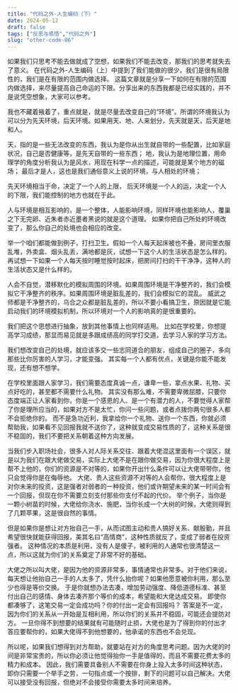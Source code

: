 ```yaml
---
title: "代码之外-人生编码（下）"
date: 2024-05-12
draft: false
tags: ["反思与感悟","代码之外"]
slug: "other-code-06"
---
```


如果我们只思考不能去做就成了空想，如果我们不能去改变，那我们的思考就失去了意义。
在代码之外-人生编码（上）中提到了我们能做的很少，我们是很有局限性的，我们是在有限的范围内做选择。
这篇文章就是分享一下如何在有限的范围内做选择，来尽量提高自己命运的下限。分享出来的东西我都是已经实践的，并不是说凭空想象，大家可以参考。

我也不藏着掖着了，重点就是，就是尽量去改变自己的“环境”。所谓的环境我认为可以分为先天环境，后天环境。如果用天、地、人来划分，先天就是天，后天是地和人。

天，指的是一些无法改变的东西，我认为是你从出生就自带的一些配置，比如家庭状况，自己是否健康等，是先天自带的一些东西；
地，我认为是地理位置，用命理学的角度分析我认为是风水，用现在科学一点的描述，可能就是某个地方的磁场；
最后才是人，这也是我们通俗意义上说的环境，与人相处的环境；

先天环境相当于命，决定了一个人的上限， 后天环境是一个人的运，决定一个人的下限，我们能控制的地方也就在于此。

人与环境是相互影响的，是一个整体，人能影响环境，同样环境也能影响人，覆巢之下无完卵、近朱者赤近墨者黑说的就是这个道理。
如果你把自己所处的环境改变了，那么你自己的处境也会相应的改变。

举一个咱们都能做到例子，打扫卫生。假如一个人每天起床被也不叠，房间里衣服乱堆，外卖盒、烟头乱丢，满地都是灰，试想一下这个人的生活状态是怎么样的。
再试想一下如果一个人每天按时睡觉按时起床，把房间打扫的干干净净，这种人的生活状态又是什么样的。

人会不自觉，潜移默化的模拟周围的环境。如果周围环境是干净整齐的，我们会模拟它干净整齐的秩序。如果周围环境是脏乱差的，我们会模拟它的混乱。
威武之师都是干净整齐的，乌合之众都是脏乱差的，所以不要小看搞卫生，原因就是它能启动我们的环境模拟机制，所以环境对一个人的影响真的是很重要的。

我们把这个思想进行抽象，放到其他事情上也同样适用。
比如在学校里，你想提高学习成绩，那显而易见就是多跟成绩高的同学打交道，去学习人家的学习方法。

我们想改变自己的处境，就应该多交一些志同道合的朋友，组成自己的圈子，多向那些比你厉害的人学习，才能变强。
其实每一个人都有优点，关键是你能不能发现，还有想不想学。

在学校里面跟人家学习，我们需要态度真诚一点，谦卑一些，拿点水果、礼物、买点好吃的，甚至都不需要什么礼物。
其实没有那么难，不需要卑微屈膝，只要你态度端正让人家看到你，你是一个感恩的人、是一个有潜力的人，不要觉得人家帮了你是理所应当的，如果对方不是太忙，你问一些问题，或者点拨你两句很多人都不会拒绝你的。
而不是急功近利，我拿给你一个礼物、送你一个东西，你就必须帮助我，如果看不见回报我就不送你了，这种就变成交易性质的了，这种关系是很不稳固的，我们不要把关系朝着这种方向发展。

当我们步入职场社会，很多人对人际关系交往、跟着大佬混这里面有一个误区，就是以为我们在跟大佬做交易，实际上大佬不是在跟你做交易，因为你很大程度上是帮不上他的，你们的资源是不对等的，如果你开出什么条件可以让大佬带带你，他只会觉得你是在侮辱他。
大佬、贵人这些资源不对等的人会帮你，很大程度上是对你未来的投资，这是强者对弱者的一种投资，他们或许期望未来的某一时间会有一个回报，但现在你不需要立刻支付那些你支付不起的代价。
举个例子，当你是一颗小树苗的时候，大佬给你浇水、施肥，当你长成一个大树的时候，大佬则得到了几颗苹果，这是很自然的事情。

但是如果你是想让对方抬自己一手，从而试图主动和贵人搞好关系、献殷勤，并且希望很快就能获得回报，美其名曰“高情商”，这种性质就反了，变成了弱者在投资强者。
这种情况的本质是利用，没有人是傻子，被利用的人通常也很清楚这一点，所以这就为你们的关系奠定了非常不好的基础。

大佬之所以叫大佬，是因为他的资源非常多，事情通常也非常多。对于他们来说，每天想让他抬自己一手的人太多了，凭什么抬你呢？如果他愿意被你利用，那么至少也得是等价交换。
于是你就想办法去凑，增加劳动强度、降低道德标准、甚至付出自己的感情、身体去凑齐那个等价的成本，希望能和大佬达成交易。
即使你都凑够了，这笔交易一定会成功吗？你的付出一定会有回报吗？
答案是不一定，因为你们的关系从一开始是互相利用，所以你们的关系并不稳固，可能还会提防对方。
一旦你得不到想要的结果就有可能随时止损，大佬也是为了得到你的付出才答应要帮你的，如果大佬得不到他想要的，他承诺的东西也不会兑现。

所以呢，如果我们想得到对方帮助，就要站在对方的角度思考问题。因为大佬的时间是非常宝贵的，所以你必须让他觉得抬你一手是值得的，而且不需要花费太多的精力和成本。
因此，我们需要具备别人不需要在你身上投入太多时间这种状态，即你只需要一个举手之劳，一句指点或一个按排，剩下的问题可以自己解决。大佬可以接受没有回报，但绝对不会接受你需要太多时间来培养。

